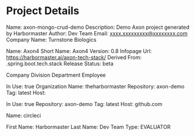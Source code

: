 # Project Details


Name: axon-mongo-crud-demo
Description: Demo Axon project generated by Harbormaster
Author: Dev Team
Email: xxxx.xxxxxxxxx@xxxxxxxx.com
Company Name: Turnstone Biologics


Name: Axon4
Short Name: Axon4
Version: 0.8
Infopage Url: https://harbormaster.ai/axon-tech-stack/
Derived From: .spring.boot.tech.stack
Release Status: beta


Company
Division
Department
Employee

In Use: true
Organization Name: theharbormaster
Repository: axon-demo
Tag: latest
Host:              


In Use: true
Repository: axon-demo
Tag: latest
Host: github.com    


Name: circleci 


First Name: Harbormaster
Last Name: Dev Team
Type: EVALUATOR


